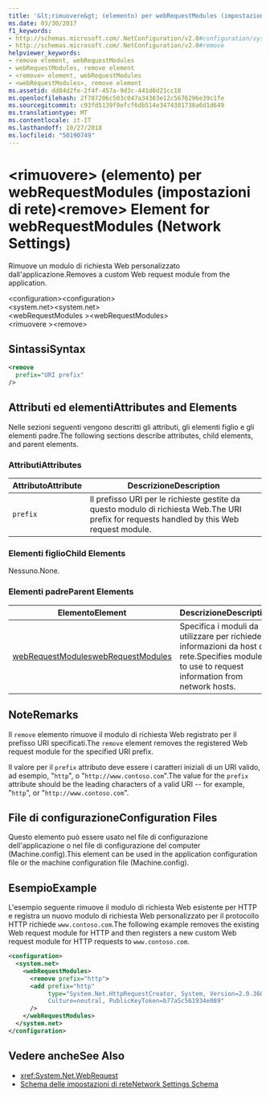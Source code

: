 ```yaml
---
title: '&lt;rimuovere&gt; (elemento) per webRequestModules (impostazioni di rete)'
ms.date: 03/30/2017
f1_keywords:
- http://schemas.microsoft.com/.NetConfiguration/v2.0#configuration/system.net/webRequestModules/remove
- http://schemas.microsoft.com/.NetConfiguration/v2.0#remove
helpviewer_keywords:
- remove element, webRequestModules
- webRequestModules, remove element
- <remove> element, webRequestModules
- <webRequestModules>, remove element
ms.assetid: dd84d2fe-2f4f-457a-9d3c-441d0d21cc10
ms.openlocfilehash: 2f787206c503c047a34383e12c5676296e39c1fe
ms.sourcegitcommit: c93fd5139f9efcf6db514e3474301738a6d1d649
ms.translationtype: MT
ms.contentlocale: it-IT
ms.lasthandoff: 10/27/2018
ms.locfileid: "50190749"
---
```

# <a name="ltremovegt-element-for-webrequestmodules-network-settings"></a><span data-ttu-id="f8203-102">&lt;rimuovere&gt; (elemento) per webRequestModules (impostazioni di rete)</span><span class="sxs-lookup"><span data-stu-id="f8203-102">&lt;remove&gt; Element for webRequestModules (Network Settings)</span></span>
<span data-ttu-id="f8203-103">Rimuove un modulo di richiesta Web personalizzato dall'applicazione.</span><span class="sxs-lookup"><span data-stu-id="f8203-103">Removes a custom Web request module from the application.</span></span>  
  
 <span data-ttu-id="f8203-104">\<configuration></span><span class="sxs-lookup"><span data-stu-id="f8203-104">\<configuration></span></span>  
<span data-ttu-id="f8203-105">\<system.net></span><span class="sxs-lookup"><span data-stu-id="f8203-105">\<system.net></span></span>  
<span data-ttu-id="f8203-106">\<webRequestModules ></span><span class="sxs-lookup"><span data-stu-id="f8203-106">\<webRequestModules></span></span>  
<span data-ttu-id="f8203-107">\<rimuovere ></span><span class="sxs-lookup"><span data-stu-id="f8203-107">\<remove></span></span>  
  
## <a name="syntax"></a><span data-ttu-id="f8203-108">Sintassi</span><span class="sxs-lookup"><span data-stu-id="f8203-108">Syntax</span></span>  
  
```xml  
<remove   
  prefix="URI prefix"   
/>  
```  
  
## <a name="attributes-and-elements"></a><span data-ttu-id="f8203-109">Attributi ed elementi</span><span class="sxs-lookup"><span data-stu-id="f8203-109">Attributes and Elements</span></span>  
 <span data-ttu-id="f8203-110">Nelle sezioni seguenti vengono descritti gli attributi, gli elementi figlio e gli elementi padre.</span><span class="sxs-lookup"><span data-stu-id="f8203-110">The following sections describe attributes, child elements, and parent elements.</span></span>  
  
### <a name="attributes"></a><span data-ttu-id="f8203-111">Attributi</span><span class="sxs-lookup"><span data-stu-id="f8203-111">Attributes</span></span>  
  
|<span data-ttu-id="f8203-112">**Attributo**</span><span class="sxs-lookup"><span data-stu-id="f8203-112">**Attribute**</span></span>|<span data-ttu-id="f8203-113">**Descrizione**</span><span class="sxs-lookup"><span data-stu-id="f8203-113">**Description**</span></span>|  
|-------------------|---------------------|  
|`prefix`|<span data-ttu-id="f8203-114">Il prefisso URI per le richieste gestite da questo modulo di richiesta Web.</span><span class="sxs-lookup"><span data-stu-id="f8203-114">The URI prefix for requests handled by this Web request module.</span></span>|  
  
### <a name="child-elements"></a><span data-ttu-id="f8203-115">Elementi figlio</span><span class="sxs-lookup"><span data-stu-id="f8203-115">Child Elements</span></span>  
 <span data-ttu-id="f8203-116">Nessuno.</span><span class="sxs-lookup"><span data-stu-id="f8203-116">None.</span></span>  
  
### <a name="parent-elements"></a><span data-ttu-id="f8203-117">Elementi padre</span><span class="sxs-lookup"><span data-stu-id="f8203-117">Parent Elements</span></span>  
  
|<span data-ttu-id="f8203-118">**Elemento**</span><span class="sxs-lookup"><span data-stu-id="f8203-118">**Element**</span></span>|<span data-ttu-id="f8203-119">**Descrizione**</span><span class="sxs-lookup"><span data-stu-id="f8203-119">**Description**</span></span>|  
|-----------------|---------------------|  
|[<span data-ttu-id="f8203-120">webRequestModules</span><span class="sxs-lookup"><span data-stu-id="f8203-120">webRequestModules</span></span>](../../../../../docs/framework/configure-apps/file-schema/network/webrequestmodules-element-network-settings.md)|<span data-ttu-id="f8203-121">Specifica i moduli da utilizzare per richiedere informazioni da host di rete.</span><span class="sxs-lookup"><span data-stu-id="f8203-121">Specifies modules to use to request information from network hosts.</span></span>|  
  
## <a name="remarks"></a><span data-ttu-id="f8203-122">Note</span><span class="sxs-lookup"><span data-stu-id="f8203-122">Remarks</span></span>  
 <span data-ttu-id="f8203-123">Il `remove` elemento rimuove il modulo di richiesta Web registrato per il prefisso URI specificati.</span><span class="sxs-lookup"><span data-stu-id="f8203-123">The `remove` element removes the registered Web request module for the specified URI prefix.</span></span>  
  
 <span data-ttu-id="f8203-124">Il valore per il `prefix` attributo deve essere i caratteri iniziali di un URI valido, ad esempio, "`http`", o "`http://www.contoso.com`".</span><span class="sxs-lookup"><span data-stu-id="f8203-124">The value for the `prefix` attribute should be the leading characters of a valid URI -- for example, "`http`", or "`http://www.contoso.com`".</span></span>  
  
## <a name="configuration-files"></a><span data-ttu-id="f8203-125">File di configurazione</span><span class="sxs-lookup"><span data-stu-id="f8203-125">Configuration Files</span></span>  
 <span data-ttu-id="f8203-126">Questo elemento può essere usato nel file di configurazione dell'applicazione o nel file di configurazione del computer (Machine.config).</span><span class="sxs-lookup"><span data-stu-id="f8203-126">This element can be used in the application configuration file or the machine configuration file (Machine.config).</span></span>  
  
## <a name="example"></a><span data-ttu-id="f8203-127">Esempio</span><span class="sxs-lookup"><span data-stu-id="f8203-127">Example</span></span>  

<span data-ttu-id="f8203-128">L'esempio seguente rimuove il modulo di richiesta Web esistente per HTTP e registra un nuovo modulo di richiesta Web personalizzato per il protocollo HTTP richiede `www.contoso.com`.</span><span class="sxs-lookup"><span data-stu-id="f8203-128">The following example removes the existing Web request module for HTTP and then registers a new custom Web request module for HTTP requests to `www.contoso.com`.</span></span>
  
```xml  
<configuration>  
  <system.net>  
    <webRequestModules>  
      <remove prefix="http">  
      <add prefix="http"  
           type="System.Net.HttpRequestCreator, System, Version=2.0.3600.0,  
           Culture=neutral, PublicKeyToken=b77a5c561934e089"  
      />  
    </webRequestModules>  
  </system.net>  
</configuration>  
```  
  
## <a name="see-also"></a><span data-ttu-id="f8203-129">Vedere anche</span><span class="sxs-lookup"><span data-stu-id="f8203-129">See Also</span></span>  
- <xref:System.Net.WebRequest>  
- [<span data-ttu-id="f8203-130">Schema delle impostazioni di rete</span><span class="sxs-lookup"><span data-stu-id="f8203-130">Network Settings Schema</span></span>](../../../../../docs/framework/configure-apps/file-schema/network/index.md)
